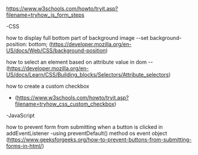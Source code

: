 https://www.w3schools.com/howto/tryit.asp?filename=tryhow_js_form_steps

-CSS

how to display full bottom part of background image
--set background-position: bottom; (https://developer.mozilla.org/en-US/docs/Web/CSS/background-position)

how to select an element based on attribute value in dom
--(https://developer.mozilla.org/en-US/docs/Learn/CSS/Building_blocks/Selectors/Attribute_selectors)

how to create a custom checkbox 
- (https://www.w3schools.com/howto/tryit.asp?filename=tryhow_css_custom_checkbox)


-JavaScript

how to prevent form from submitting when a button is clicked in addEventListener
-using preventDefault() method os event object (https://www.geeksforgeeks.org/how-to-prevent-buttons-from-submitting-forms-in-html/)
